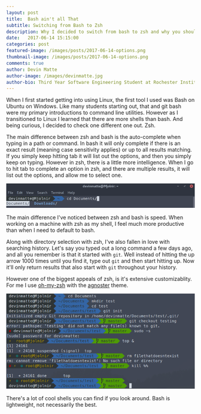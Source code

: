 ```yaml
---
layout: post
title:  Bash ain't all That
subtitle: Switching from Bash to Zsh
description: Why I decided to switch from bash to zsh and why you should too
date:   2017-06-14 15:15:00
categories: post
featured-image: /images/posts/2017-06-14-options.png
thumbnail-image: /images/posts/2017-06-14-options.png
comments: true
author: Devin Matte
author-image: /images/devinmatte.jpg
author-bio: Third Year Software Engineering Student at Rochester Institute of Technology
---
```


When I first started getting into using Linux, the first tool I used was Bash on Ubuntu on Windows. Like many students starting out, that and git bash were my primary introductions to command line utilities. However as I transitioned to Linux I learned that there are more shells than bash. And being curious, I decided to check one different one out. Zsh.

The main difference between zsh and bash is the auto-complete when typing in a path or command. In bash it will only complete if there is an exact result (meaning case sensitivity applies) or up to all results matching. If you simply keep hitting tab it will list out the options, and then you simply keep on typing. However in zsh, there is a little more intelligence. When I go to hit tab to complete an option in zsh, and there are multiple results, it will list out the options, and allow me to select one.

![Options](/images/posts/2017-06-14-options.png)

The main difference I've noticed between zsh and bash is speed. When working on a machine with zsh as my shell, I feel much more productive than when I need to default to bash.

Along with directory selection with zsh, I've also fallen in love with searching history. Let's say you typed out a long command a few days ago, and all you remember is that it started with `git`. Well instead of hitting the up arrow 1000 times until you find it, type out `git` and then start hitting up. Now it'll only return results that also start with `git` throughout your history.

However one of the biggest appeals of zsh, is it's extensive customizablity. For me I use [oh-my-zsh](http://ohmyz.sh/) with the [agnoster](https://github.com/agnoster/agnoster-zsh-theme) theme.

![Example of theme](/images/posts/2017-06-14-theme.png)

There's a lot of cool shells you can find if you look around. Bash is lightweight, not necessarily the best.
